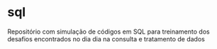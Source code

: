 # sql
Repositório com simulação de códigos em SQL para treinamento dos desafios encontrados no dia dia na consulta e tratamento de dados
